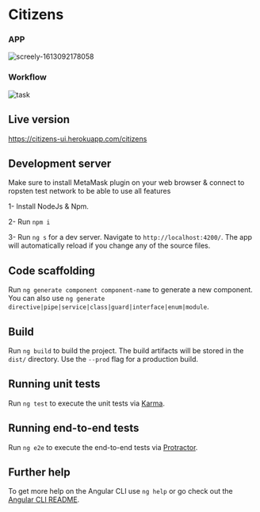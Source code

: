 # Citizens

 ### APP 

![screely-1613092178058](https://user-images.githubusercontent.com/15608990/107718967-c3000f80-6cdf-11eb-9868-2dc98bc5e5cc.png)

 ### Workflow

![task](https://user-images.githubusercontent.com/15608990/107717653-d65dab80-6cdc-11eb-80b4-a63e07f8a45a.png)


## Live version

https://citizens-ui.herokuapp.com/citizens


## Development server

Make sure to install MetaMask plugin on your web browser & connect to ropsten test network to be able to use all features

1- Install NodeJs & Npm.

2- Run `npm i`

3- Run `ng s` for a dev server. Navigate to `http://localhost:4200/`. The app will automatically reload if you change any of the source files.


## Code scaffolding

Run `ng generate component component-name` to generate a new component. You can also use `ng generate directive|pipe|service|class|guard|interface|enum|module`.

## Build

Run `ng build` to build the project. The build artifacts will be stored in the `dist/` directory. Use the `--prod` flag for a production build.

## Running unit tests

Run `ng test` to execute the unit tests via [Karma](https://karma-runner.github.io).

## Running end-to-end tests

Run `ng e2e` to execute the end-to-end tests via [Protractor](http://www.protractortest.org/).

## Further help

To get more help on the Angular CLI use `ng help` or go check out the [Angular CLI README](https://github.com/angular/angular-cli/blob/master/README.md).
